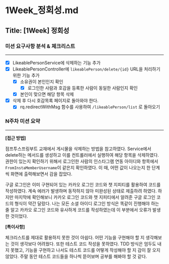 # 1Week_정회성.md

## Title: [1Week] 정회성

### 미션 요구사항 분석 & 체크리스트

---

- [x] LikeablePersonService에 삭제하는 기능 추가
- [x] LikeablePersonController에 ```likeablePerson/delete/{id}``` URL을 처리하기 위한 기능 추가
  - [x] 소유권이 본인인지 확인
    - [x] 로그인한 사람과 호감을 등록한 사람이 동일한 사람인지 확인
  - [x] 본인이 맞으면 해당 항목 삭제
- [x] 삭제 후 다시 호감목록 페이지로 돌아와야 한다.
  - [x] rq.redirectWithMsg 함수를 사용하여 ```/likeablePerson/list``` 로 돌아오기

### N주차 미션 요약

---

**[접근 방법]**

점프투스프링부트 교재에서 게시물을 삭제하는 방법을 참고하였다.
Service에서 delete하는 메서드를 생성하고 이를 컨트롤러에서 실행하여 해당 항목을 삭제하였다.
권한이 있는지 확인하기 위해서 로그인한 사람의 인스타그램 연동 아이디와 항목에서 ```FromInstaMemberUsername```이 같은지 확인하였다.
이 때, 어떤 값이 나오는지 한 단계씩 화면에 출력해보면서 감을 잡았다.

구글 로그인은 이미 구현되어 있는 카카오 로그인 코드와 챗 지피티를 활용하여 코드를 작성하였다.
계속 에러가 발생하며 동작하지 않아 미완성된 상태로 제출하려 하였다.
하지만 마지막에 확인해보니 카카오 로그인 코드와 챗 지피티에서 알려준 구글 로그인 코드의 형식이 약간 달랐다.
나는 모든 소셜 아이디 로그인 방식은 똑같이 진행해야 하는 줄 알고 카카오 로그인 코드와 유사하게 코드를 작성하였는데 이 부분에서 오류가 발생한 것이었다.


**[특이사항]**

체크리스트를 제대로 활용하지 못한 것이 아쉽다.
어떤 기능을 구현해야 할 지 생각해보는 것이 생각보다 어려웠다.
또한 테스트 코드 작성을 못하였다.
TDD 방식은 엄두도 내지 못했고, 기능을 구현하고 나서도 테스트 코드를 어떻게 작성해야 할 지 감이 잘 오지 않았다.
주말 동안 테스트 코드들을 하나씩 뜯어보며 공부를 해봐야 할 것 같다.